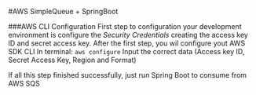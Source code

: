 #AWS SimpleQueue + SpringBoot

###AWS CLI Configuration
First step to configuration your development environment is configure the _Security Credentials_ creating the access key ID and secret access key.
After the first step, you wil configure yout AWS SDK CLI
In terminal:
 `aws configure`
Input the correct data (Access key ID, Secret Access Key, Region and Format)

If all this step finished successfully, just run Spring Boot to consume from AWS SQS